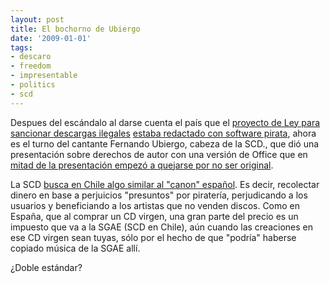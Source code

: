 ```yaml
---
layout: post
title: El bochorno de Ubiergo
date: '2009-01-01'
tags:
- descaro
- freedom
- impresentable
- politics
- scd
---
```


Despues del escándalo al darse cuenta el país que el [proyecto de Ley para sancionar descargas ilegales][3] [estaba redactado con software pirata][2], ahora es el turno del cantante Fernando Ubiergo, cabeza de la SCD., que dió una presentación sobre derechos de autor con una versión de Office que en [mitad de la presentación empezó a quejarse por no ser original][1].

La SCD [busca en Chile algo similar al "canon" español][4]. Es decir, recolectar dinero en base a perjuicios "presuntos" por piratería, perjudicando a los usuarios y beneficiando a los artistas que no venden discos. Como en España, que al comprar un CD virgen, una gran parte del precio es un impuesto que va a la SGAE (SCD en Chile), aún cuando las creaciones en ese CD virgen sean tuyas, sólo por el hecho de que "podría" haberse copiado música de la SGAE allí.

¿Doble estándar?

[1]: http://www.elnortero.cl/admin/render/noticia/18164  
 [2]: http://www.fayerwayer.com/2008/12/impresentable-redactan-proyecto-de-ley-sobre-propiedad-intelectual-con-software-pirata/  
 [3]: http://duncan.mac-vicar.com/blog/archives/465  
 [4]: http://duncan.mac-vicar.com/blog/archives/398

